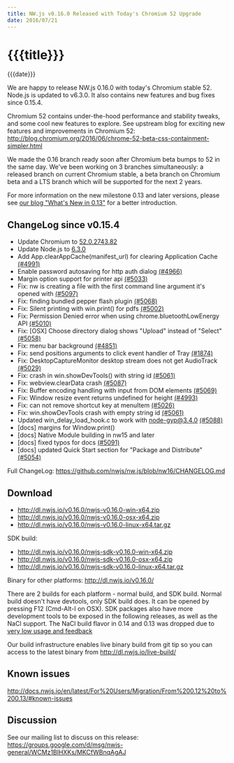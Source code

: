```yaml
---
title: NW.js v0.16.0 Released with Today's Chromium 52 Upgrade
date: 2016/07/21
---
```

# {{{title}}}
{{{date}}}

We are happy to release NW.js 0.16.0 with today's Chromium stable 52. Node.js is updated to v6.3.0. It also contains new features and bug fixes since 0.15.4.

Chromium 52 contains under-the-hood performance and stability tweaks, and some cool new features to explore. See upstream blog for exciting new features and improvements in Chromium 52: http://blog.chromium.org/2016/06/chrome-52-beta-css-containment-simpler.html

We made the 0.16 branch ready soon after Chromium beta bumps to 52 in the same day. We've been working on 3 branches simultaneously: a released branch on current Chromium stable, a beta branch on Chromium beta and a LTS branch which will be supported for the next 2 years.

For more information on the new milestone 0.13 and later versions, please see [our blog "What's New in 0.13"](/blog/whats-new-in-0.13) for a better introduction.

## ChangeLog since v0.15.4

- Update Chromium to [52.0.2743.82](http://googlechromereleases.blogspot.com/2016/07/stable-channel-update.html)
- Update Node.js to [6.3.0](https://nodejs.org/en/blog/release/v6.3.0/)
- Add App.clearAppCache(manifest_url) for clearing Application Cache [(#4991)](https://github.com/nwjs/nw.js/issues/4991)
- Enable password autosaving for http auth dialog [(#4966)](https://github.com/nwjs/nw.js/issues/4966)
- Margin option support for printer api [(#5033)](https://github.com/nwjs/nw.js/issues/5033)
- Fix: nw is creating a file with the first command line argument it's opened with [(#5097)](https://github.com/nwjs/nw.js/issues/5097)
- Fix: finding bundled pepper flash plugin [(#5068)](https://github.com/nwjs/nw.js/issues/5068)
- Fix: Silent printing with win.print() for pdfs [(#5002)](https://github.com/nwjs/nw.js/issues/5002)
- Fix: Permission Denied error when using chrome.bluetoothLowEnergy API [(#5010)](https://github.com/nwjs/nw.js/issues/5010)
- Fix: [OSX] Choose directory dialog shows "Upload" instead of "Select" [(#5058)](https://github.com/nwjs/nw.js/issues/5058)
- Fix: menu bar background [(#4851)](https://github.com/nwjs/nw.js/issues/4851)
- Fix: send positions arguments to click event handler of Tray [(#1874)](https://github.com/nwjs/nw.js/issues/1874)
- Fix: DesktopCaptureMonitor desktop stream does not get AudioTrack [(#5029)](https://github.com/nwjs/nw.js/issues/5029)
- Fix: crash in win.showDevTools() with string id [(#5061)](https://github.com/nwjs/nw.js/issues/5061)
- Fix: webview.clearData crash [(#5087)](https://github.com/nwjs/nw.js/issues/5087)
- Fix: Buffer encoding handling with input from DOM elements [(#5069)](https://github.com/nwjs/nw.js/issues/5069)
- Fix: Window resize event returns undefined for height [(#4993)](https://github.com/nwjs/nw.js/issues/4993)
- Fix: can not remove shortcut key at menuItem [(#5026)](https://github.com/nwjs/nw.js/issues/5026)
- Fix: win.showDevTools crash with empty string id [(#5061)](https://github.com/nwjs/nw.js/issues/5061)
-  Updated win_delay_load_hook.c to work with node-gyp@3.4.0 [(#5088)](https://github.com/nwjs/nw.js/issues/5088)
- [docs] margins for Window.print()
- [docs] Native Module building in nw15 and later
- [docs] fixed typos for docs [(#5091)](https://github.com/nwjs/nw.js/issues/5091)
- [docs] updated Quick Start section for "Package and Distribute" [(#5054)](https://github.com/nwjs/nw.js/issues/5054)

Full ChangeLog: https://github.com/nwjs/nw.js/blob/nw16/CHANGELOG.md

## Download 

* http://dl.nwjs.io/v0.16.0/nwjs-v0.16.0-win-x64.zip 
* http://dl.nwjs.io/v0.16.0/nwjs-v0.16.0-osx-x64.zip 
* http://dl.nwjs.io/v0.16.0/nwjs-v0.16.0-linux-x64.tar.gz 

SDK build: 
* http://dl.nwjs.io/v0.16.0/nwjs-sdk-v0.16.0-win-x64.zip 
* http://dl.nwjs.io/v0.16.0/nwjs-sdk-v0.16.0-osx-x64.zip 
* http://dl.nwjs.io/v0.16.0/nwjs-sdk-v0.16.0-linux-x64.tar.gz 

Binary for other platforms: http://dl.nwjs.io/v0.16.0/ 

There are 2 builds for each platform - normal build, and SDK build. Normal build doesn't have devtools, only SDK build does. lt can be opened by pressing F12 (Cmd-Alt-I on OSX). SDK packages also have more development tools to be exposed in the following releases, as well as the NaCl support. The NaCl build flavor in 0.14 and 0.13 was dropped due to [very low usage and feedback](https://groups.google.com/d/msg/nwjs-general/uyNwqEPowd0/RfIDu1EIBQAJ)

Our build infrastructure enables live binary build from git tip so you can access to the latest binary from http://dl.nwjs.io/live-build/ 

## Known issues 
 
http://docs.nwjs.io/en/latest/For%20Users/Migration/From%200.12%20to%200.13/#known-issues

## Discussion

See our mailing list to discuss on this release: https://groups.google.com/d/msg/nwjs-general/WCMz1BlHXKs/MKCfWBnqAgAJ
